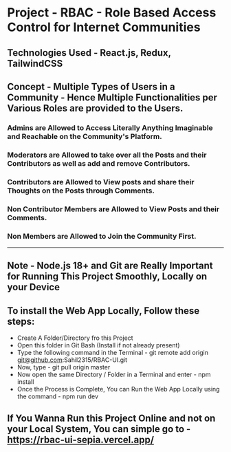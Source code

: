 # Project - RBAC - Role Based Access Control for Internet Communities
## Technologies Used - React.js, Redux, TailwindCSS
## Concept - Multiple Types of Users in a Community - Hence Multiple Functionalities per Various Roles are provided to the Users.
### Admins are Allowed to Access Literally Anything Imaginable and Reachable on the Community's Platform.
### Moderators are Allowed to take over all the Posts and their Contributors as well as add and remove Contributors.
### Contributors are Allowed to View posts and share their Thoughts on the Posts through Comments.
### Non Contributor Members are Allowed to View Posts and their Comments.
### Non Members are Allowed to Join the Community First.
_______________________________________________________________________________________________________________________________________

## Note - Node.js 18+ and Git are Really Important for Running This Project Smoothly, Locally on your Device 

## To install the Web App Locally, Follow these steps:
- Create A Folder/Directory fro this Project
- Open this folder in Git Bash (Install if not already present)
- Type the following command in the Terminal - git remote add origin git@github.com:Sahil2315/RBAC-UI.git
- Now, type - git pull origin master
- Now open the same Directory / Folder in a Terminal and enter - npm install
- Once the Process is Complete, You can Run the Web App Locally using the command - npm run dev

## If You Wanna Run this Project Online and not on your Local System, You can simple go to - https://rbac-ui-sepia.vercel.app/
